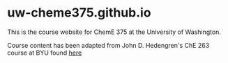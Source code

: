 # uw-cheme375.github.io

This is the course website for ChemE 375 at the University of Washington.

Course content has been adapted from John D. Hedengren's ChE 263 course at BYU found [here](http://apmonitor.com/che263/)
